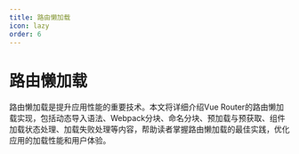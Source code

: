 ```yaml
---
title: 路由懒加载
icon: lazy
order: 6
---
```


# 路由懒加载

路由懒加载是提升应用性能的重要技术。本文将详细介绍Vue Router的路由懒加载实现，包括动态导入语法、Webpack分块、命名分块、预加载与预获取、组件加载状态处理、加载失败处理等内容，帮助读者掌握路由懒加载的最佳实践，优化应用的加载性能和用户体验。
